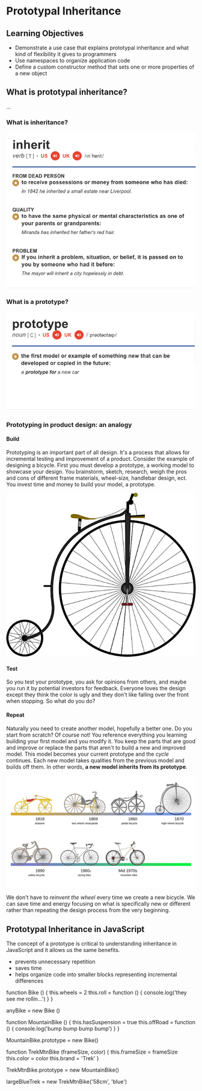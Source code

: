 # Prototypal Inheritance

## Learning Objectives
- Demonstrate a use case that explains prototypal inheritance and what kind of flexibility it gives to programmers
- Use namespaces to organize application code
- Define a custom constructor method that sets one or more properties of a new object

## What is prototypal inheritance?
...
### What is inheritance?
![alt text](./images/inheritance_def.png "inheritance definitions")

### What is a prototype?

![alt text](./images/prototype_def.png "prototype definition")

### Prototyping in product design: an analogy
#### Build
Prototyping is an important part of all design. It's a process that allows for incremental testing and improvement of a product. Consider the example of designing a bicycle. First you must develop a prototype, a working model to showcase your design. You brainstorm, sketch, research, weigh the pros and cons of different frame materials, wheel-size, handlebar design, ect. You invest time and money to build your model, a prototype.

![alt text](./images/highwheel_bike.png "highwheel bike")

#### Test
So you test your prototype, you ask for opinions from others, and maybe you run it by potential investors for feedback. Everyone loves the design except they think the color is ugly and they don't like falling over the front when stopping. So what do you do? 

#### Repeat
Naturally you need to create another model, hopefully a better one. Do you start from scratch? Of course not! You reference everything you learning building your first model and you modify it. You keep the parts that are good and improve or replace the parts that aren't to build a new and improved model. This model becomes your current prototype and the _cycle_ continues. Each new model takes qualities from the previous model and builds off them. In other words, __a new model inherits from its prototype__. 

![alt text](./images/bicycle_evolution.svg "evolution of the bicycle")

We don't have to _reinvent the wheel_ every time we create a new bicycle. We can save time and energy focusing on what is specifically new or different rather than repeating the design process from the very beginning.

## Prototypal Inheritance in JavaScript

The concept of a prototype is critical to understanding inheritance in JavaScript and it allows us the same benefits.
- prevents unnecessary repetition
- saves time
- helps organize code into smaller blocks representing incremental differences


function Bike () {
	this.wheels = 2
	this.roll = function () {
		console.log('they see me rollin...')
    }
}

anyBike = new Bike ()

function MountainBike () {
	this.hasSuspension = true
	this.offRoad = function () {
		console.log('bump bump bump bump')
    }
}

MountainBike.prototype = new Bike()

function TrekMtnBike (frameSize, color) {
	this.frameSize = frameSize
	this.color = color
	this.brand = 'Trek'
}

TrekMtnBike.prototype = new MountainBike()

largeBlueTrek = new TrekMtnBike('58cm', 'blue')

